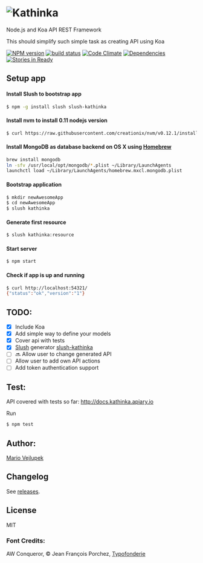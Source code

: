 ![Kathinka](http://www.vejlupek.cz/KaThinka-logo-small.svg)
========

Node.js and Koa API REST Framework

This should simplify such simple task as creating API using Koa

  [![NPM version][npm-image]][npm-url]
  [![build status][travis-image]][travis-url]
  [![Code Climate][codeclimate-image]][codeclimate-url]
  [![Dependencies][npm-dependencies-image]][npm-dependencies-url]
  [![Stories in Ready][waffle-image]][waffle-url]

## Setup app

#### Install Slush to bootstrap app

```bash
$ npm -g install slush slush-kathinka
```

#### Install nvm to install 0.11 nodejs version

```bash
$ curl https://raw.githubusercontent.com/creationix/nvm/v0.12.1/install.sh | bash
```

#### Install MongoDB as database backend on OS X using [Homebrew](http://brew.sh/)


```bash
brew install mongodb
ln -sfv /usr/local/opt/mongodb/*.plist ~/Library/LaunchAgents
launchctl load ~/Library/LaunchAgents/homebrew.mxcl.mongodb.plist
```


#### Bootstrap application

```bash
$ mkdir newAwesomeApp
$ cd newAwesomeApp
$ slush kathinka
```

#### Generate first resource

```bash
$ slush kathinka:resource
```

#### Start server

```bash
$ npm start
```

#### Check if app is up and running

```bash
$ curl http://localhost:54321/
{"status":"ok","version":"1"}
```

## TODO:

- [x] Include Koa
- [x] Add simple way to define your models
- [x] Cover api with tests
- [x] [Slush](https://slushjs.github.io) generator [slush-kathinka](https://github.com/Wercajk/slush-kathinka)
- [ ] :soon: Allow user to change generated API
- [ ] Allow user to add own API actions
- [ ] Add token authentication support

## Test:

API covered with tests so far: http://docs.kathinka.apiary.io

Run

```bash
$ npm test
```

## Author:

[Mario Vejlupek](http://www.vejlupek.cz)

## Changelog

See [releases](https://github.com/Wercajk/KaThinka/releases).

## License

MIT

### Font Credits:
AW Conqueror, © Jean François Porchez, [Typofonderie](http://typofonderie.com/fonts/aw-conqueror-family/)

[npm-image]: https://badge.fury.io/js/kathinka.svg
[npm-url]: https://npmjs.org/package/kathinka
[travis-image]: https://api.travis-ci.org/Wercajk/KaThinka.svg
[travis-url]: https://travis-ci.org/Wercajk/KaThinka
[codeclimate-image]: https://codeclimate.com/github/Wercajk/KaThinka.png
[codeclimate-url]: https://codeclimate.com/github/Wercajk/KaThinka
[npm-dependencies-image]: https://david-dm.org/Wercajk/KaThinka.png
[npm-dependencies-url]: https://david-dm.org/Wercajk/KaThinka
[waffle-url]: https://waffle.io/Wercajk/KaThinka
[waffle-image]: https://badge.waffle.io/Wercajk/KaThinka.png?label=ready&title=Ready


